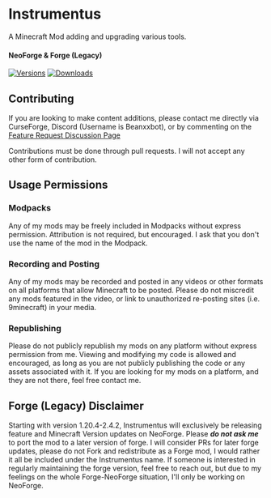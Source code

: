 # Instrumentus
A Minecraft Mod adding and upgrading various tools.

#### NeoForge & Forge (Legacy)

[![Versions](http://cf.way2muchnoise.eu/versions/231242_latest.svg)](https://minecraft.curseforge.com/projects/instrumentus) [![Downloads](http://cf.way2muchnoise.eu/full_231242_downloads.svg)](https://minecraft.curseforge.com/projects/instrumentus)

## Contributing

If you are looking to make content additions, please contact me directly via CurseForge, Discord (Username is Beanxxbot), or by commenting on the [Feature Request Discussion Page](https://github.com/Beanxxbot/instrumentus/discussions)

Contributions must be done through pull requests. I will not accept any other form of contribution.

## Usage Permissions 

### Modpacks

Any of my mods may be freely included in Modpacks without express permission. Attribution is not required, but encouraged. I ask that you don't use the name of the mod in the Modpack.

### Recording and Posting

Any of my mods may be recorded and posted in any videos or other formats on all platforms that allow Minecraft to be posted. Please do not miscredit any mods featured in the video, or link to unauthorized re-posting sites (i.e. 9minecraft) in your media.

### Republishing

Please do not publicly republish my mods on any platform without express permission from me. Viewing and modifying my code is allowed and encouraged, as long as you are not publicly publishing the code or any assets associated with it. If you are looking for my mods on a platform, and they are not there, feel free contact me.

## Forge (Legacy) Disclaimer

Starting with version 1.20.4-2.4.2, Instrumentus will exclusively be releasing feature and Minecraft Version updates on NeoForge. Please _**do not ask me**_ to port the mod to a later version of forge. I will consider PRs for later forge updates, please do not Fork and redistribute as a Forge mod, I would rather it all be included under the Instrumentus name. If someone is interested in regularly maintaining the forge version, feel free to reach out, but due to my feelings on the whole Forge-NeoForge situation, I'll only be working on NeoForge.

